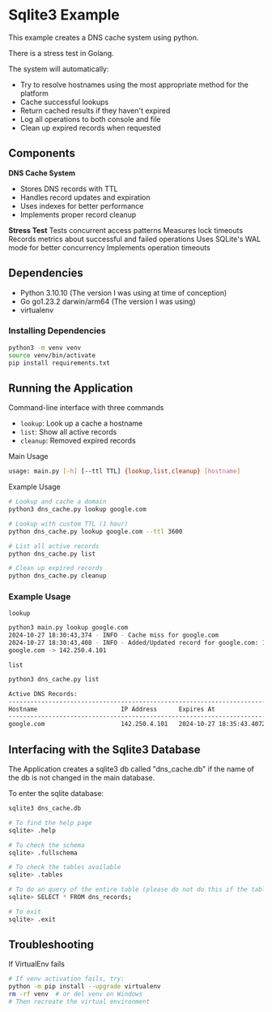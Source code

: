 # Sqlite3 Example

This example creates a DNS cache system using python.

There is a stress test in Golang.

The system will automatically:

- Try to resolve hostnames using the most appropriate method for the platform
- Cache successful lookups
- Return cached results if they haven't expired
- Log all operations to both console and file
- Clean up expired records when requested

## Components

**DNS Cache System**

- Stores DNS records with TTL
- Handles record updates and expiration
- Uses indexes for better performance
- Implements proper record cleanup

**Stress Test**
Tests concurrent access patterns
Measures lock timeouts
Records metrics about successful and failed operations
Uses SQLite's WAL mode for better concurrency
Implements operation timeouts

## Dependencies

- Python 3.10.10 (The version I was using at time of conception)
- Go go1.23.2 darwin/arm64 (The version I was using)
- virtualenv

### Installing Dependencies

```bash
python3 -m venv venv
source venv/bin/activate
pip install requirements.txt
```

## Running the Application

Command-line interface with three commands

- `lookup`: Look up a cache a hostname
- `list`: Show all active records
- `cleanup`: Removed expired records

Main Usage

```bash
usage: main.py [-h] [--ttl TTL] {lookup,list,cleanup} [hostname]
```

Example Usage

```bash
# Lookup and cache a domain
python3 dns_cache.py lookup google.com

# Lookup with custom TTL (1 hour)
python dns_cache.py lookup google.com --ttl 3600

# List all active records
python dns_cache.py list

# Clean up expired records
python dns_cache.py cleanup
```

### Example Usage

`lookup`

```bash
python3 main.py lookup google.com                                                                                 ─╯
2024-10-27 18:30:43,374 - INFO - Cache miss for google.com
2024-10-27 18:30:43,408 - INFO - Added/Updated record for google.com: 142.250.4.101
google.com -> 142.250.4.101
```

`list`

```bash
python3 dns_cache.py list                                                                                         ─╯

Active DNS Records:
--------------------------------------------------------------------------------
Hostname                       IP Address      Expires At               
--------------------------------------------------------------------------------
google.com                     142.250.4.101   2024-10-27 18:35:43.407262
```

## Interfacing with the Sqlite3 Database

The Application creates a sqlite3 db called "dns_cache.db" if the name of the db is not changed in the main database.

To enter the sqlite database:

```bash
sqlite3 dns_cache.db

# To find the help page
sqlite> .help

# To check the schema
sqlite> .fullschema

# To check the tables available
sqlite> .tables

# To do an query of the entire table (please do not do this if the table is very large)
sqlite> SELECT * FROM dns_records;

# To exit
sqlite> .exit
```

## Troubleshooting

If VirtualEnv fails

```bash
# If venv activation fails, try:
python -m pip install --upgrade virtualenv
rm -rf venv  # or del venv on Windows
# Then recreate the virtual environment
```